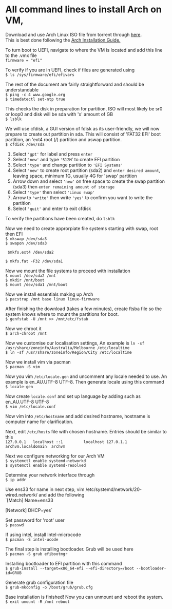# All command lines to install Arch on VM,

Download and use Arch Linux ISO file from torrent through [here](https://archlinux.org/download/).\
This is best done following the [Arch Installation Guide.](https://wiki.archlinux.org/title/Installation_guide)

To turn boot to UEFI, navigate to where the VM is located and add this line to the .vmx file\
`firmware = "efi"`

To verify if you are in UEFI, check if files are generated using\
`$ ls /sys/firmware/efi/efivars`

The rest of the document are fairly straightforward and should be understandable\
`$ ping -c 4 www.google.org`\
`$ timedatectl set-ntp true`

This checks the disk in preparation for partition, ISO will most likely be sr0 or loop0 and disk will be sda with 'x' amount of GB\
`$ lsblk`

We will use cfdisk, a GUI version of fdisk as its user-friendly, we will now prepare to create out partition in sda. This will consist of 'FAT32 EFI' boot partition, an 'ext4 root (/) partition and aswap partition.\
`$ cfdisk /dev/sda`

1. Select `'gpt'` for label and press `enter`
2. Select `'new'` and type `'512M`' to create EFI partition
3. Select `'type'` and change partition to `'EFI Systems'`
4. Select `'new'` to create root partition (sda2) and `enter desired amount`, leaving space, minimum 1G, usually 4G for 'swap' partition
5. Arrow down and select `'new'` on free space to create the swap partition (sda3) then `enter remaining amount of storage`
6. Select `'type'` then select `'Linux swap'`
7. Arrow to `'write'` then write `'yes'` to confirm you want to write the partition
8. Select `'quit'` and enter to exit cfdisk

To verify the partitions have been created, do `lsblk`

Now we need to create approrpiate file systems starting with swap, root then EFI\
`$ mkswap /dev/sda3`\
`$ swapon /dev/sda3`

` $mkfs.ext4 /dev/sda2`

`$ mkfs.fat -F32 /dev/sda1`

Now we mount the file systems to proceed with installation\
`$ mount /dev/sda2 /mnt`\
`$ mkdir /mnt/boot`\
`$ mount /dev/sda1 /mnt/boot`

Now we install essentials making up Arch\
`$ pacstrap /mnt base linux linux-firmware`
 
After finishing the download (takes a few minutes), create ftsba file so the system knows where to mount the partitions for boot.\
`$ genfstab -U /mnt >> /mnt/etc/fstab`

Now we chroot it\
`$ arch-chroot /mnt`

Now we customise our localisation settings, An example is `ln -sf /usr/share/zoneinfo/Australia/Melbourne /etc/localtime`\
`$ ln -sf /usr/share/zoneinfo/Region/City /etc/localtime`

Now we install vim via pacman\
`$ pacman -S vim`

Now you vim `/etc/locale.gen` and uncomment any locale needed to use. An example is en_AU.UTF-8 UTF-8. Then generate locale using this command\
`$ locale-gen`

Now create `locale.conf` and set up language by adding such as en_AU.UTF-8 UTF-8\
`$ vim /etc/locale.conf`

Now vim into `/etc/hostname` and add desired hostname, hostname is computer name for clarification.

Next, edit `/etc/hosts` file with chosen hostname. Entries should be similar to this\
`127.0.0.1   localhost
::1         localhost
127.0.1.1   archvm.localdomain  archvm`

Next we configure networking for our Arch VM\
`$ systemctl enable systemd-networkd`\
`$ systemctl enable systemd-resolved`

Determine your network interface through\
`$ ip addr`

Use ens33 for name in next step, vim /etc/systemd/network/20-wired.network/ and add the following\
`[Match]
Name=ens33

[Network]
DHCP=yes`

Set password for 'root' user\
`$ passwd`

If using intel, install Intel-microcode\
`$ pacman -S intel-ucode`

The final step is installing bootloader. Grub will be used here\
`$ pacman -S grub efibootmgr`

Installing bootloader to EFI partition with this command\
`$ grub-install --target=x86_64-efi --efi-directory=/boot --bootloader-id=GRUB`

Generate grub configuration file\
`$ grub-mkconfig -o /boot/grub/grub.cfg`

Base installation is finished! Now you can unmount and reboot the system.\
`$ exit
umount -R /mnt
reboot`




